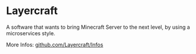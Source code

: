 # Layercraft

A software that wants to bring Minecraft Server to the next level, by using a microservices style.

More Infos: [github.com/Layercraft/Infos](https://github.com/Layercraft/Infos)
